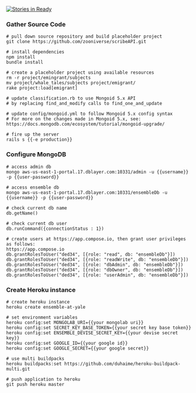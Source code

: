 [![Stories in Ready](https://badge.waffle.io/YaleDHLab/ensemble-at-yale.png?label=ready&title=Ready)](https://waffle.io/YaleDHLab/ensemble-at-yale)
### Gather Source Code
<pre><code># pull down source repository and build placeholder project 
git clone https://github.com/zooniverse/scribeAPI.git  

# install dependencies
npm install  
bundle install  

# create a placeholder project using available resources
rm -r project/emingrant/subjects   
mv project/whale_tales/subjects project/emigrant/  
rake project:load[emigrant]  

# update classification.rb to use Mongoid 5.x API
# by replacing find_and_modify calls to find_one_and_update  

# update config/mongoid.yml to follow Mongoid 5.x config syntax
# For more on the changes made in Mongoid 5.x, see: https://docs.mongodb.com/ecosystem/tutorial/mongoid-upgrade/  

# fire up the server
rails s {{-e production}}</code></pre>

### Configure MongoDB
<pre><code># access admin db  
mongo aws-us-east-1-portal.17.dblayer.com:10331/admin -u {{username}} -p {{user-password}}

# access ensemble db
mongo aws-us-east-1-portal.17.dblayer.com:10331/ensembleDb -u {{username}} -p {{user-password}}

# check current db name  
db.getName()  

# check current db user
db.runCommand({connectionStatus : 1})  

# create users at https://app.compose.io, then grant user privileges as follows:
https://app.compose.io  
db.grantRolesToUser("ded34", [{role: "read", db: "ensembleDb"}])  
db.grantRolesToUser("ded34", [{role: "readWrite", db: "ensembleDb"}])  
db.grantRolesToUser("ded34", [{role: "dbAdmin", db: "ensembleDb"}])  
db.grantRolesToUser("ded34", [{role: "dbOwner", db: "ensembleDb"}])  
db.grantRolesToUser("ded34", [{role: "userAdmin", db: "ensembleDb"}])</code></pre>

### Create Heroku instance
<pre><code># create heroku instance  
heroku create ensemble-at-yale  
  
# set environment variables
heroku config:set MONGOLAB_URI={{your mongolab uri}}  
heroku config:set SECRET_KEY_BASE_TOKEN={{your secret key base token}}  
heroku config:set ENSEMBLE_DEVISE_SECRET_KEY={{your devise secret key}}
heroku config:set GOOGLE_ID={{your google id}}
heroku config:set GOOGLE_SECRET={{your google secret}} 
   
# use multi buildpacks
heroku buildpacks:set https://github.com/duhaime/heroku-buildpack-multi.git  

# push application to heroku
git push heroku master  
</code></pre>
